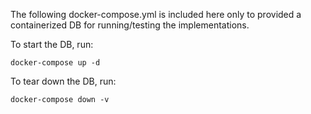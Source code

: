 The following docker-compose.yml is included here only to provided a 
containerized DB for running/testing the implementations. 

To start the DB, run: 
```
docker-compose up -d
```

To tear down the DB, run: 
```
docker-compose down -v
```


